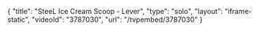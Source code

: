 {
    "title": "SteeL Ice Cream Scoop - Lever",
    "type": "solo",
    "layout": "iframe-static",
    "videoId": "3787030",
    "url": "\/tvpembed\/3787030"
}